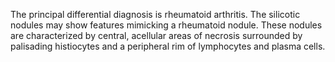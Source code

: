 The principal differential diagnosis is rheumatoid arthritis. The silicotic nodules may show features mimicking a rheumatoid nodule. These nodules are characterized by central, acellular areas of necrosis surrounded by palisading histiocytes and a peripheral rim of lymphocytes and plasma cells.